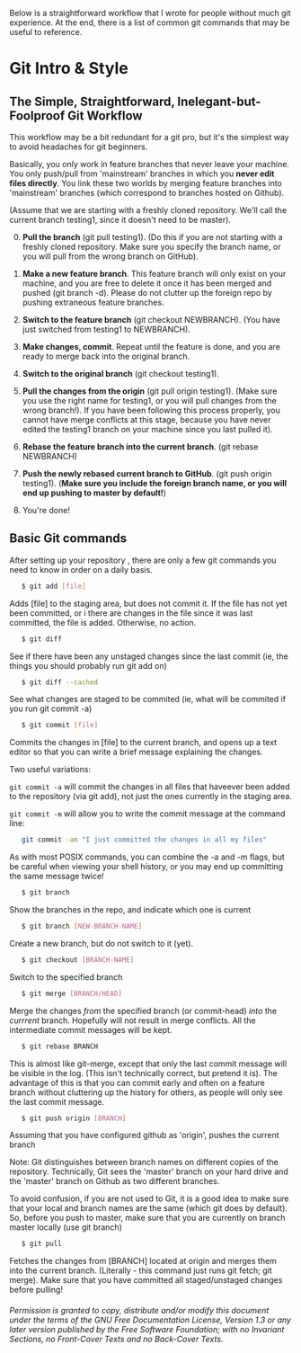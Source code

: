 Below is a straightforward workflow that I wrote for people without much git experience. At the end, there is a list of common git commands that may be useful to reference. 

Git Intro & Style
==============


The Simple, Straightforward, Inelegant-but-Foolproof Git Workflow
--------------------------


This workflow may be a bit redundant for a git pro, but it's the simplest way to avoid headaches for git beginners.

Basically, you only work in feature branches that never leave your machine. You only push/pull from 'mainstream' branches in which you **never edit files directly**. You link these two worlds by merging feature branches into 'mainstream' branches (which correspond to branches hosted on Github).

(Assume that we are starting with a freshly cloned repository. We'll call the current branch testing1, since it doesn't need to be master).

0. **Pull the branch** (git pull testing1). (Do this if you are not starting with a freshly cloned repository. Make sure you specify the branch name, or you will pull from the wrong branch on GitHub).

1. **Make a new feature branch**. This feature branch will only exist on your machine, and you are free to delete it once it has been merged and pushed (git branch -d). Please do not clutter up the foreign repo by pushing extraneous feature branches.

2. **Switch to the feature branch** (git checkout NEWBRANCH). (You have just switched from testing1 to NEWBRANCH).

3. **Make changes, commit**. Repeat until the feature is done, and you are ready to merge back into the original branch.

4. **Switch to the original branch** (git checkout testing1).

5. **Pull the changes from the origin** (git pull origin testing1). (Make sure you use the right name for testing1, or you will pull changes from the wrong branch!). If you have been following this process properly, you cannot have merge conflicts at this stage, because you have never edited the testing1 branch on your machine since you last pulled it).

5. **Rebase the feature branch into the current branch**. (git rebase NEWBRANCH)

6. **Push the newly rebased current branch to GitHub**. (git push origin testing1). (**Make sure you include the foreign branch name, or you will end up pushing to master by default!**)

7. You're done!


Basic Git commands
-------------------

After setting up your repository , there are only a few git commands you need to know in order on a daily basis.


````sh
   $ git add [file]
````

Adds [file] to the staging area, but does not commit it. If the file has not yet been committed, or i there are changes in the file since it was last committed, the file is added. Otherwise, no action.


````sh
   $ git diff 
````

See if there have been any unstaged changes since the last commit (ie, the things you should probably run git add on)

````sh
   $ git diff --cached
````

See what changes are staged to be commited (ie, what will be commited if you run git commit -a)

````sh
   $ git commit [file]
````

Commits the changes in [file] to the current branch, and opens up a text editor so that you can write a brief message explaining the changes. 

Two useful variations:

`git commit -a` will commit the changes in all files that haveever been added to the repository (via git add), not just the ones currently in the staging area.

`git commit -m` will allow you to write the commit message at the command line:

````sh
   git commit -am "I just committed the changes in all my files"
````

As with most POSIX commands, you can combine the -a and -m flags, but be careful when viewing your shell history, or you may end up committing the same message twice!


````sh
   $ git branch
````

Show the branches in the repo, and indicate which one is current

````sh
   $ git branch [NEW-BRANCH-NAME]
````

Create a new branch, but do not switch to it (yet).

````sh
   $ git checkout [BRANCH-NAME]
````

Switch to the specified branch


````sh
   $ git merge [BRANCH/HEAD]
````

Merge the changes *from* the specified branch (or commit-head) *into* the *currrent* branch. Hopefully will not result in merge conflicts. All the intermediate commit messages will be kept.

````sh
   $ git rebase BRANCH
````

This is almost like git-merge, except that only the last commit message will be visible in the log. (This isn't technically correct, but pretend it is). The advantage of this is that you can commit early and often on a feature branch without cluttering up the history for others, as people will only see the last commit message.

````sh
   $ git push origin [BRANCH]
````

Assuming that you have configured github as 'origin', pushes the current branch 

Note: Git distinguishes between branch names on different copies of the repository. Technically, Git sees the 'master' branch on your hard drive and the 'master' branch on Github as two different branches.

To avoid confusion, if you are not used to Git, it is a good idea to make sure that your local and branch names are the same (which git does by default). So, before you push to master, make sure that you are currently on branch master locally (use git branch)


````sh
   $ git pull 
````

Fetches the changes from [BRANCH] located at origin and merges them into the current branch. (Literally - this command just runs git fetch; git merge). Make sure that you have committed all staged/unstaged changes before pulling! 




###### Permission is granted to copy, distribute and/or modify this document under the terms of the GNU Free Documentation License, Version 1.3 or any later version published by the Free Software Foundation; with no Invariant Sections, no Front-Cover Texts and no Back-Cover Texts.

